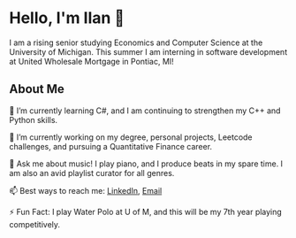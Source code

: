 # Hello, I'm Ilan 👋
  I am a rising senior studying Economics and Computer Science at the University of Michigan. This summer I am interning in software development at United Wholesale Mortgage in Pontiac, MI!

## About Me 
  🌱 I’m currently learning C#, and I am continuing to strengthen my C++ and Python skills.
  
  🔭 I’m currently working on my degree, personal projects, Leetcode challenges, and pursuing a Quantitative Finance career.
  
  💬 Ask me about music! I play piano, and I produce beats in my spare time. I am also an avid playlist curator for all genres.
  
  📫 Best ways to reach me: [LinkedIn](https://www.linkedin.com/in/ilan-farabi-70008921a/), [Email](mailto:ifarabi@umich.edu)
  
  ⚡ Fun Fact: I play Water Polo at U of M, and this will be my 7th year playing competitively.
<!--
- ⚡ Fun fact: ...
-->
<!--
**ifarabi/Ifarabi** is a ✨ _special_ ✨ repository because its `README.md` (this file) appears on your GitHub profile.

Here are some ideas to get you started:

- 🔭 I’m currently working on ...
- 🌱 I’m currently learning ...
- 👯 I’m looking to collaborate on ...
- 🤔 I’m looking for help with ...
- 💬 Ask me about ...
- 📫 How to reach me: ...
- 😄 Pronouns: ...
- ⚡ Fun fact: ...
-->

